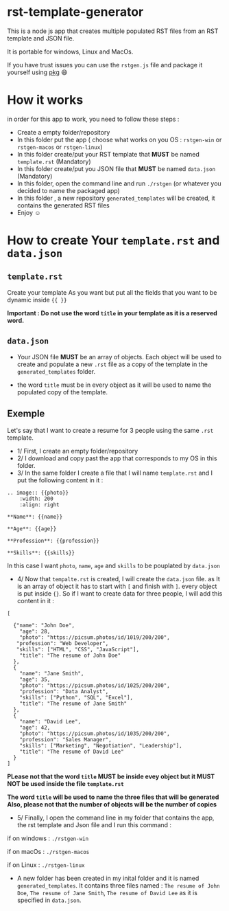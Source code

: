 # rst-template-generator

This is a node js app that creates multiple populated RST files from an RST template and JSON file.

It is  portable for windows, Linux and MacOs.

If you have trust issues you can use the `rstgen.js` file and package it yourself using [pkg](https://www.npmjs.com/package/pkg)  :smile:  



# How it works

in order for this app to work, you need to follow these steps : 

* Create a empty folder/repository 
* In this folder put the  app ( choose what works on you OS  : `rstgen-win` or  `rstgen-macos` or `rstgen-linux`) 
* In this folder create/put your RST template that **MUST** be named `template.rst` (Mandatory)
* In this folder create/put you JSON file that **MUST** be named   `data.json` (Mandatory)
* In this folder, open the command line and run `./rstgen` (or whatever you decided to name the packaged app) 
* In this folder , a new repository `generated_templates` will be created, it contains the generated RST files
* Enjoy :relaxed: 


# How to create Your `template.rst` and `data.json`

## `template.rst`

Create your template As you want but put all the fields that you want to be dynamic inside `{{ }}`

**Important : Do not use the word `title` in your template as it is a reserved word.**



## `data.json`

* Your JSON file **MUST** be an array of objects. Each object will be used to create and populate a new `.rst` file as a copy of the template in the `generated_templates` folder.

* the word `title` must be in every object as it will be used to name the populated copy of the template.

## Exemple

Let's say that I want to create a resume for 3 people using the same `.rst` template.

* 1/ First, I create an empty folder/repository
* 2/ I download and copy past the app that corresponds to my OS in this folder.
* 3/ In the same folder I create a file that I will name `template.rst` and I put the following content in it : 

```
.. image:: {{photo}}
    :width: 200
    :align: right

**Name**: {{name}}

**Age**: {{age}}

**Profession**: {{profession}}

**Skills**: {{skills}}

```
In this case I want `photo`, `name`, `age` and `skills` to be pouplated by `data.json`

* 4/ Now that `tempalte.rst` is created, I will create the `data.json` file. as It is an array of object it has to start with `[` and finish with `]`. every object is put inside `{}`. So if I want to create data for three people, I will add this content in it : 

```
[ 
  
  {"name": "John Doe",  
    "age": 28,   
    "photo": "https://picsum.photos/id/1019/200/200",  
   "profession": "Web Developer",  
   "skills": ["HTML", "CSS", "JavaScript"],
    "title": "The resume of John Doe"
  },
  {
    "name": "Jane Smith",
    "age": 35,
    "photo": "https://picsum.photos/id/1025/200/200",
    "profession": "Data Analyst",
    "skills": ["Python", "SQL", "Excel"],
    "title": "The resume of Jane Smith"
  },
  {
    "name": "David Lee",
    "age": 42,
    "photo": "https://picsum.photos/id/1035/200/200",
    "profession": "Sales Manager",
    "skills": ["Marketing", "Negotiation", "Leadership"],
    "title": "The resume of David Lee"
  }
]

```
**PLease not that the word `title` MUST be inside evey object but it MUST NOT be used inside the file `template.rst`**

**The word `title` will be used to name the three files that will be generated**
**Also, please not that the number of objects will be the number of copies**



* 5/ Finally, I open the command line in my folder that contains the app, the rst template and Json file and I run this command : 

if on windows : 
`./rstgen-win`

if on macOs : 
`./rstgen-macos`

if on Linux : 
`./rstgen-linux`

* A new folder has been created in my inital folder and it is named `generated_templates`. It contains three files named : `The resume of John Doe`, `The resume of Jane Smith`, `The resume of David Lee` as it is specified in `data.json`.